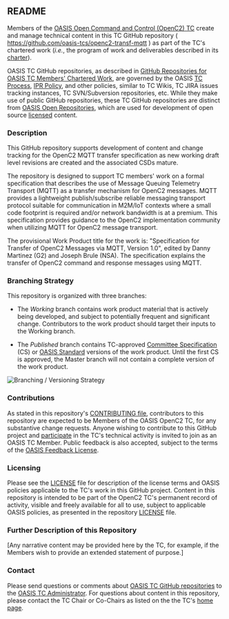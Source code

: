<div>
<h2>README</h2>

<p>Members of the <a href="https://www.oasis-open.org/committees/openc2/">OASIS Open Command and Control (OpenC2) TC</a> create and manage technical content in this TC GitHub repository ( <a href="https://github.com/oasis-tcs/openc2-transf-mqtt">https://github.com/oasis-tcs/openc2-transf-mqtt</a> ) as part of the TC's chartered work (<i>i.e.</i>, the program of work and deliverables described in its <a href="https://www.oasis-open.org/committees/openc2/charter.php">charter</a>).</p>

<p>OASIS TC GitHub repositories, as described in <a href="https://www.oasis-open.org/resources/tcadmin/github-repositories-for-oasis-tc-members-chartered-work">GitHub Repositories for OASIS TC Members' Chartered Work</a>, are governed by the OASIS <a href="https://www.oasis-open.org/policies-guidelines/tc-process">TC Process</a>, <a href="https://www.oasis-open.org/policies-guidelines/ipr">IPR Policy</a>, and other policies, similar to TC Wikis, TC JIRA issues tracking instances, TC SVN/Subversion repositories, etc.  While they make use of public GitHub repositories, these TC GitHub repositories are distinct from <a href="https://www.oasis-open.org/resources/open-repositories">OASIS Open Repositories</a>, which are used for development of open source <a href="https://www.oasis-open.org/resources/open-repositories/licenses">licensed</a> content.</p>
</div>


<div>
<h3>Description</h3>

<p>This GitHub repository supports development of content and change tracking for the OpenC2 MQTT transfer specification as new working draft level revisions are created and the associated CSDs mature. 

The repository is designed to support TC members' work on a formal specification that describes the use of Message Queuing Telemetry Transport (MQTT) as a transfer mechanism for OpenC2 messages. MQTT provides a lightweight publish/subscribe reliable messaging transport protocol suitable for communication in M2M/IoT contexts where a small code footprint is required and/or network bandwidth is at a premium.  This specification provides guidance to the OpenC2 implementation community when utilizing MQTT for OpenC2 message transport.

The provisional Work Product title for the work is: "Specification for Transfer of OpenC2 Messages via MQTT, Version 1.0", edited by Danny Martinez (G2) and Joseph Brule (NSA). The specification explains the transfer of OpenC2 command and response messages using MQTT.
</div>

### Branching Strategy

This repository is organized with three branches:

 * The *_Working_* branch contains work product 
 material that is actively being developed, and 
 subject to potentially frequent and significant 
 change. Contributors to the work product should 
 target their inputs to the Working branch.


 * The *_Published_* branch contains TC-approved 
[Committee Specification](https://www.oasis-open.org/policies-guidelines/oasis-defined-terms-2018-05-22#dCommitteeSpec) (CS) or [OASIS Standard](https://www.oasis-open.org/policies-guidelines/oasis-defined-terms-2018-05-22#dOASISstandard) 
versions of the work product. Until the first CS 
is approved, the Master branch will not contain 
a complete version of the work product.

![Branching /  Versioning Strategy](https://github.com/oasis-tcs/openc2-tc-ops/blob/main/images/versioning-concept.png)

<div>
<h3>Contributions</h3>
<p>As stated in this repository's <a href="https://github.com/oasis-tcs/openc2-transf-mqtt/blob/master/CONTRIBUTING.md">CONTRIBUTING file</a>, contributors to this repository are expected to be Members of the OASIS OpenC2 TC, for any substantive change requests.  Anyone wishing to contribute to this GitHub project and <a href="https://www.oasis-open.org/join/participation-instructions">participate</a> in the TC's technical activity is invited to join as an OASIS TC Member.  Public feedback is also accepted, subject to the terms of the <a href="https://www.oasis-open.org/policies-guidelines/ipr#appendixa">OASIS Feedback License</a>.</p>
</div>



<div>
<h3>Licensing</h3>
<p>Please see the <a href="https://github.com/oasis-tcs/openc2-transf-mqtt/blob/master/LICENSE.md">LICENSE</a> file for description of the license terms and OASIS policies applicable to the TC's work in this GitHub project. Content in this repository is intended to be part of the OpenC2 TC's permanent record of activity, visible and freely available for all to use, subject to applicable OASIS policies, as presented in the repository <a href="https://github.com/oasis-tcs/openc2-transf-mqtt/blob/master/LICENSE.md">LICENSE</a> file.</p>
</div>

<div>
<h3>Further Description of this Repository</h3>

<p>[Any narrative content may be provided here by the TC, for example, if the Members wish to provide an extended statement of purpose.]</p>
</div>

<div>

<h3>Contact</h3>
<p>Please send questions or comments about <a href="https://www.oasis-open.org/resources/tcadmin/github-repositories-for-oasis-tc-members-chartered-work">OASIS TC GitHub repositories</a> to the <a href="mailto:tc-admin@oasis-open.org">OASIS TC Administrator</a>.  For questions about content in this repository, please contact the TC Chair or Co-Chairs as listed on the the <tc short name> TC's <a href="https://www.oasis-open.org/committees/<tc abbrev>/">home page</a>.</p>
</div>
